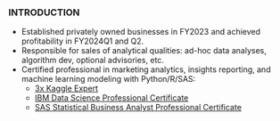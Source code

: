 ### INTRODUCTION
* Established privately owned businesses in FY2023 and achieved profitability in FY2024Q1 and Q2.
* Responsible for sales of analytical qualities: ad-hoc data analyses, algorithm dev, optional advisories, etc.
* Certified professional in marketing analytics, insights reporting, and machine learning modeling with Python/R/SAS:
  * [3x Kaggle Expert](https://drive.google.com/file/d/18UZ3es4fOTga2hnHX6YnxwhDQPHHFZ-n/view)
  * [IBM Data Science Professional Certificate](https://www.credly.com/badges/c401bae6-9e5c-4071-8301-871a4283e4b2)
  * [SAS Statistical Business Analyst Professional Certificate](https://www.credly.com/badges/91f1e7d7-33d0-4893-a55e-2270c40e5055)
